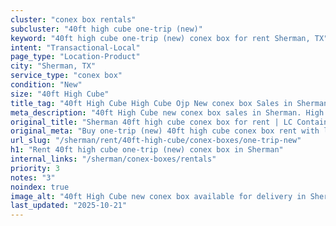 ```yaml
---
cluster: "conex box rentals"
subcluster: "40ft high cube one-trip (new)"
keyword: "40ft high cube one-trip (new) conex box for rent Sherman, TX"
intent: "Transactional-Local"
page_type: "Location-Product"
city: "Sherman, TX"
service_type: "conex box"
condition: "New"
size: "40ft High Cube"
title_tag: "40ft High Cube High Cube Ojp New conex box Sales in Sherman | LC Container"
meta_description: "40ft High Cube new conex box sales in Sherman. High cube containers with extra height. Fast delivery, competitive pricing. Serving conex boxes area. Quote ID: E3U. Call (214) 524-4168 for your free quote today."
original_title: "Sherman 40ft high cube conex box for rent | LC Container"
original_meta: "Buy one-trip (new) 40ft high cube conex box rent with local delivery in Sherman, TX. LC Container — local Since 2003. Request a fast quote today."
url_slug: "/sherman/rent/40ft-high-cube/conex-boxes/one-trip-new"
h1: "Rent 40ft high cube one-trip (new) conex box in Sherman"
internal_links: "/sherman/conex-boxes/rentals"
priority: 3
notes: "3"
noindex: true
image_alt: "40ft High Cube new conex box available for delivery in Sherman"
last_updated: "2025-10-21"
---
```


<!-- TODO: Add unique city/inventory copy, images, and internal links here. -->
